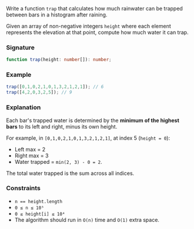Write a function `trap` that calculates how much rainwater can be trapped between bars in a histogram after raining.

Given an array of non-negative integers `height` where each element represents the elevation at that point, compute how much water it can trap.

### Signature

```ts
function trap(height: number[]): number;
```

### Example

```ts
trap([0,1,0,2,1,0,1,3,2,1,2,1]); // 6
trap([4,2,0,3,2,5]); // 9
```

### Explanation

Each bar's trapped water is determined by the **minimum of the highest bars** to its left and right, minus its own height.

For example, in `[0,1,0,2,1,0,1,3,2,1,2,1]`, at index 5 (`height = 0`):

* Left max = 2
* Right max = 3
* Water trapped = `min(2, 3) - 0 = 2`.

The total water trapped is the sum across all indices.

### Constraints

* `n == height.length`
* `0 ≤ n ≤ 10⁵`
* `0 ≤ height[i] ≤ 10⁴`
* The algorithm should run in `O(n)` time and `O(1)` extra space.
